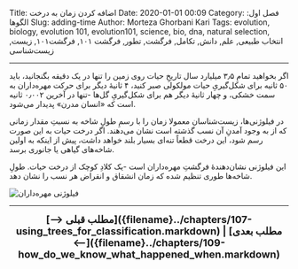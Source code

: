 Title: اضافه‌ کردن زمان به درخت
Date: 2020-01-01 00:09
Category: فصل اول: الگوها
Slug: adding-time
Author: Morteza Ghorbani Kari
Tags: evolution, biology, evolution 101, evolution101, science, bio, dna, natural selection, انتخاب طبیعی, علم, دانش, تکامل, فرگشت, تطور, فرگشت ۱۰۱, فرگشت۱۰۱, زیست, زیست‌شناسی

------
اگر بخواهید تمامِ ۳٫۵ میلیارد سال تاریخِ حیات روی زمین را تنها در یک دقیقه بگنجانید، باید ۵۰ ثانیه برای شکل‌گیریِ حیات مولکولی صبر کنید، ۴ ثانیهٔ دیگر برای حرکت مهره‌داران به سمت خشکی، و چهار ثانیهٔ دیگر هم برای شکل‌گیریِ گل‌ها -تنها در آخرین ۰٫۰۰۲ ثانیه است که «انسان مدرن» پدیدار می‌شود.

در فیلوژنی‌ها، زیست‌شناسان معمولا زمان را با رسمِ طولِ شاخه به نسبتِ مقدار زمانی که از به وجود آمدنِ آن نسب گذشته است نشان می‌دهند. اگر درخت حیات به این صورت رسم شود، این درخت قطعاً تنه‌ای بسیار بلند خواهد داشت، پیش از اینکه به اولین شاخه‌های گیاهی یا جانوری برسد.

این فیلوژنی نشان‌دهندهٔ فرگشتِ مهره‌داران است -یک کلادِ کوچک از درخت حیات. طولِ شاخه‌ها طوری تنظیم شده که زمان انشقاق و انقراض هر نسب را نشان دهد.

![فیلوژنی مهره‌داران]({static}/images/11-1.gif)

------
<center>
    <font size="4">
        <b>
            [⟶ مطلب قبلی]({filename}../chapters/107-using_trees_for_classification.markdown) | [مطلب بعدی ⟵]({filename}../chapters/109-how_do_we_know_what_happened_when.markdown) 
        </b>
    </font>
</center>